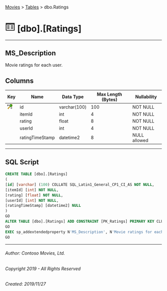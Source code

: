 #### 

[Movies](../index.md) > [Tables](Tables.md) > dbo.Ratings

# ![Tables](../../../Images/Table32.png) [dbo].[Ratings]

---

## <a name="#description"></a>MS_Description

Movie ratings for each user.

## <a name="#columns"></a>Columns

| Key | Name | Data Type | Max Length (Bytes) | Nullability |
|---|---|---|---|---|
| [![Cluster Primary Key PK_Ratings: id](../../../Images/pkcluster.png)](#indexes) | id | varchar(100) | 100 | NOT NULL |
|  | itemId | int | 4 | NOT NULL |
|  | rating | float | 8 | NOT NULL |
|  | userId | int | 4 | NOT NULL |
|  | ratingTimeStamp | datetime2 | 8 | NULL allowed |


---

## <a name="#sqlscript"></a>SQL Script

```sql
CREATE TABLE [dbo].[Ratings]
(
[id] [varchar] (100) COLLATE SQL_Latin1_General_CP1_CI_AS NOT NULL,
[itemId] [int] NOT NULL,
[rating] [float] NOT NULL,
[userId] [int] NOT NULL,
[ratingTimeStamp] [datetime2] NULL
)
GO
ALTER TABLE [dbo].[Ratings] ADD CONSTRAINT [PK_Ratings] PRIMARY KEY CLUSTERED  ([id])
GO
EXEC sp_addextendedproperty N'MS_Description', N'Movie ratings for each user.', 'SCHEMA', N'dbo', 'TABLE', N'Ratings', NULL, NULL
GO

```


---

###### Author:  Contoso Movies, Ltd.

###### Copyright 2019 - All Rights Reserved

###### Created: 2019/11/27


